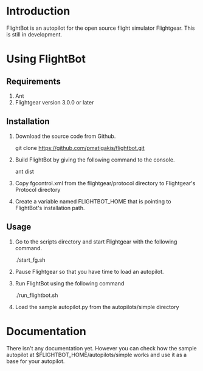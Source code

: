 # Introduction
FlightBot is an autopilot for the open source flight simulator Flightgear.
This is still in development.

# Using FlightBot
## Requirements
1. Ant
2. Flightgear version 3.0.0 or later

## Installation
1. Download the source code from Github.

    git clone https://github.com/pmatigakis/flightbot.git

2. Build FlightBot by giving the following command to the console.

    ant dist

3. Copy fgcontrol.xml from the flightgear/protocol directory to Flightgear's Protocol directory

4. Create a variable named FLIGHTBOT_HOME that is pointing to FlightBot's installation path.

## Usage
1. Go to the scripts directory and start Flightgear with the following command.

    ./start_fg.sh

2. Pause Flightgear so that you have time to load an autopilot.

3. Run FlightBot using the following command

    ./run_flightbot.sh

4. Load the sample autopilot.py from the autopilots/simple directory 

# Documentation
There isn't any documentation yet. However you can check how the sample autopilot at
$FLIGHTBOT_HOME/autopilots/simple works and use it as a base for your autopilot.
